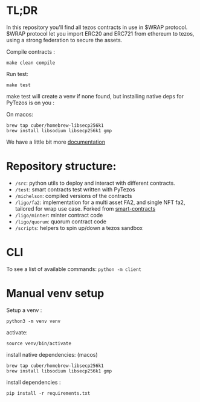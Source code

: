# TL;DR

In this repository you'll find all tezos contracts in use in $WRAP protocol.
$WRAP protocol let you import ERC20 and ERC721 from ethereum to tezos, using a strong federation to secure the assets. 

Compile contracts :

`make clean compile`

Run test:

`make test`

make test will create a venv if none found, but installing native deps for PyTezos is on you :

On macos: 
```
brew tap cuber/homebrew-libsecp256k1
brew install libsodium libsecp256k1 gmp
```

We have a little bit more [documentation](doc)

# Repository structure:

* `/src`: python utils to deploy and interact with different contracts. 
* `/test`: smart contracts test written with PyTezos
* `/michelson`: compiled versions of the contracts
* `/ligo/fa2`: implementation for a multi asset FA2, and single NFT fa2, tailored for wrap use case. Forked from [smart-contracts](https://github.com/tqtezos/smart-contracts)
* `/ligo/minter`: minter contract code
* `/ligo/quorum`: quorum contract code
* `/scripts`: helpers to spin up/down a tezos sandbox

# CLI

To see a list of available commands:
`python -m client`

# Manual venv setup

Setup a venv :
```
python3 -m venv venv
```

activate: 
```
source venv/bin/activate
```
install native dependencies: (macos) 
```
brew tap cuber/homebrew-libsecp256k1
brew install libsodium libsecp256k1 gmp
```

install dependencies :
```
pip install -r requirements.txt
```
